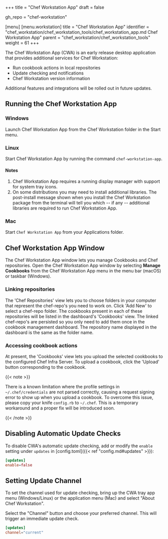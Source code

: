+++
title = "Chef Workstation App"
draft = false

gh_repo = "chef-workstation"

[menu]
  [menu.workstation]
    title = "Chef Workstation App"
    identifier = "chef_workstation/chef_workstation_tools/chef_workstation_app.md Chef Workstation App"
    parent = "chef_workstation/chef_workstation_tools"
    weight = 61
+++

The Chef Workstation App (CWA) is an early release desktop application that provides additional services for Chef Workstation:

* Run cookbook actions in local repositories
* Update checking and notifications
* Chef Workstation version information

Additional features and integrations will be rolled out in future updates.

## Running the Chef Workstation App

### Windows

Launch Chef Workstation App from the Chef Workstation folder in the Start menu.

### Linux

Start Chef Workstation App by running the command `chef-workstation-app`.

#### Notes

1. Chef Workstation App requires a running display manager with support for system tray icons.
1. On some distributions you may need to install additional libraries. The post-install message shown when you install the Chef Workstation package from the terminal will tell you which -- if any -- additional libraries are required to run Chef Workstation App.

### Mac

Start `Chef Workstation App` from your Applications folder.

## Chef Workstation App Window

The Chef Workstation App window lets you manage Cookbooks and Chef repositories. Open the Chef Workstation App window by selecting **Manage Cookbooks** from the Chef Workstation App menu in the menu bar (macOS) or taskbar (Windows).

### Linking repositories

The 'Chef Repositories' view lets you to choose folders in your computer that represent the chef-repo's you need to work on. Click 'Add New' to select a chef-repo folder. The cookbooks present in each of these repositories will be listed in the dashboard's 'Cookbooks' view. The linked chef-repo's are persisted so you only need to add them once in the cookbook management dashboard. The repository name displayed in the dashboard is the same as the folder name.

### Accessing cookbook actions

At present, the 'Cookbooks' view lets you upload the selected cookbooks to the configured Chef Infra Server. To upload a cookbook, click the 'Upload' button corresponding to the cookbook.

{{< note >}}

There is a known limitation where the profile settings in `~/.chef/credentials` are not parsed correctly, causing a request signing error to show up when you upload a cookbook. To overcome this issue, please copy your knife `config.rb` to `~/.chef`. This is a temporary workaround and a proper fix will be introduced soon.

{{< /note >}}

## Disabling Automatic Update Checks

To disable CWA's automatic update checking, add or modify the `enable` setting under `updates` in [config.toml]({{< ref "config.md#updates" >}}):

```toml
[updates]
enable=false
```

## Setting Update Channel

To set the channel used for update checking, bring up the CWA tray app menu (Windows/Linux) or the application menu (Mac) and select "About Chef Workstation".

Select the "Channel" button and choose your preferred channel. This will trigger an immediate update check.

```toml
[updates]
channel="current"
```
